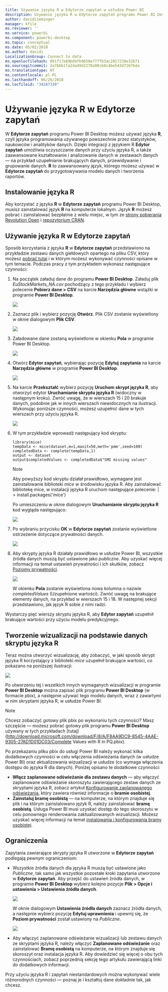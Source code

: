```yaml
---
title: Używanie języka R w Edytorze zapytań w usłudze Power BI
description: Używanie języka R w Edytorze zapytań programu Power BI Desktop do zaawansowanej analizy.
author: davidiseminger
manager: kfile
ms.reviewer: ''
ms.service: powerbi
ms.component: powerbi-desktop
ms.topic: conceptual
ms.date: 05/02/2018
ms.author: davidi
LocalizationGroup: Connect to data
ms.openlocfilehash: 091f17e89bd4fb9658e777f63ac2017239e32b71
ms.sourcegitcommit: 2a7bbb1fa24a49d2278a90cb0c4be543d7267bda
ms.translationtype: HT
ms.contentlocale: pl-PL
ms.lasthandoff: 06/26/2018
ms.locfileid: "34287330"
---
```

# <a name="using-r-in-query-editor"></a>Używanie języka R w Edytorze zapytań
W **Edytorze zapytań** programu Power BI Desktop możesz używać języka **R**, czyli języka programowania używanego powszechnie przez statystyków, naukowców i analityków danych. Dzięki integracji z językiem R **Edytor zapytań** umożliwia oczyszczanie danych przy użyciu języka R, a także zaawansowane kształtowanie i analizowanie danych w zestawach danych — na przykład uzupełnianie brakujących danych, przewidywanie i grupowanie danych. **R** to zaawansowany język, którego możesz używać w **Edytorze zapytań** do przygotowywania modelu danych i tworzenia raportów.

## <a name="installing-r"></a>Instalowanie języka R
Aby korzystać z języka **R** w **Edytorze zapytań** programu Power BI Desktop, musisz zainstalować język **R** na komputerze lokalnym. Język **R** możesz pobrać i zainstalować bezpłatnie z wielu miejsc, w tym ze [strony pobierania Revolution Open](https://mran.revolutionanalytics.com/download/) i [repozytorium CRAN](https://cran.r-project.org/bin/windows/base/).

## <a name="using-r-in-query-editor"></a>Używanie języka R w Edytorze zapytań
Sposób korzystania z języka **R** w **Edytorze zapytań** przedstawiono na przykładzie zestawu danych giełdowych opartego na pliku CSV, który możesz [pobrać tutaj](http://download.microsoft.com/download/F/8/A/F8AA9DC9-8545-4AAE-9305-27AD1D01DC03/EuStockMarkets_NA.csv) i w którym możesz wykonywać czynności opisane w tym temacie. Podczas pracy z tym przykładem wykonasz następujące czynności:

1. Na początek załaduj dane do programu **Power BI Desktop**. Załaduj plik *EuStockMarkets_NA.csv* pochodzący z tego przykładu i wybierz polecenie **Pobierz dane > CSV** na karcie **Narzędzia główne** wstążki w programie **Power BI Desktop**.
   
   ![](media/desktop-r-in-query-editor/r-in-query-editor_1.png)
2. Zaznacz plik i wybierz pozycję **Otwórz**. Plik CSV zostanie wyświetlony w oknie dialogowym **Plik CSV**.
   
   ![](media/desktop-r-in-query-editor/r-in-query-editor_2.png)
3. Załadowane dane zostaną wyświetlone w okienku **Pola** w programie Power BI Desktop.
   
   ![](media/desktop-r-in-query-editor/r-in-query-editor_3.png)
4. Otwórz **Edytor zapytań**, wybierając pozycję **Edytuj zapytania** na karcie **Narzędzia główne** w programie **Power BI Desktop**.
   
   ![](media/desktop-r-in-query-editor/r-in-query-editor_4.png)
5. Na karcie **Przekształć** wybierz pozycję **Uruchom skrypt języka R**, aby otworzyć edytor **Uruchamianie skryptu języka R** (widoczny w następnym kroku). Zwróć uwagę, że w wierszach 15 i 20 brakuje danych, podobnie jak w innych wierszach niewidocznych na ilustracji. Wykonując poniższe czynności, możesz uzupełnić dane w tych wierszach przy użyciu języka R.
   
   ![](media/desktop-r-in-query-editor/r-in-query-editor_5d.png)
6. W tym przykładzie wprowadź następujący kod skryptu:
   
       library(mice)
       tempData <- mice(dataset,m=1,maxit=50,meth='pmm',seed=100)
       completedData <- complete(tempData,1)
       output <- dataset
       output$completedValues <- completedData$"SMI missing values"
   
   > [!NOTE]
   > Aby powyższy kod skryptu działał prawidłowo, wymagane jest zainstalowanie biblioteki *mice* w środowisku języka R. Aby zainstalować bibliotekę mice, w instalacji języka R uruchom następujące polecenie: |      > install.packages('mice')
   > 
   > 
   
   Po umieszczeniu w oknie dialogowym **Uruchamianie skryptu języka R** kod wygląda następująco:
   
   ![](media/desktop-r-in-query-editor/r-in-query-editor_5b.png)
7. Po wybraniu przycisku **OK** w **Edytorze zapytań** zostanie wyświetlone ostrzeżenie dotyczące prywatności danych.
   
   ![](media/desktop-r-in-query-editor/r-in-query-editor_6.png)
8. Aby skrypty języka R działały prawidłowo w usłudze Power BI, wszystkie źródła danych muszą być ustawione jako *publiczne*. Aby uzyskać więcej informacji na temat ustawień prywatności i ich skutków, zobacz [Poziomy prywatności](desktop-privacy-levels.md).
   
   ![](media/desktop-r-in-query-editor/r-in-query-editor_7.png)
   
   W okienku **Pola** zostanie wyświetlona nowa kolumna o nazwie *completedValues* (Uzupełnione wartości). Zwróć uwagę na brakujące elementy danych, na przykład w wierszach 15 i 18. W następnej sekcji przedstawiono, jak język R sobie z nimi radzi.
   

Wystarczy pięć wierszy skryptu języka R, aby **Edytor zapytań** uzupełnił brakujące wartości przy użyciu modelu predykcyjnego.

## <a name="creating-visuals-from-r-script-data"></a>Tworzenie wizualizacji na podstawie danych skryptu języka R
Teraz można utworzyć wizualizację, aby zobaczyć, w jaki sposób skrypt języka R korzystający z biblioteki *mice* uzupełnił brakujące wartości, co pokazano na poniższej ilustracji:

![](media/desktop-r-in-query-editor/r-in-query-editor_8a.png)

Po utworzeniu tej i wszelkich innych wymaganych wizualizacji w programie **Power BI Desktop** można zapisać plik programu **Power BI Desktop** (w formacie pbix), a następnie używać tego modelu danych, wraz z zawartymi w nim skryptami języka R, w usłudze Power BI.

> [!NOTE]
> Chcesz zobaczyć gotowy plik pbix po wykonaniu tych czynności? Masz szczęście — możesz pobrać gotowy plik programu **Power BI Desktop** używany w tych przykładach [tutaj](http://download.microsoft.com/download/F/8/A/F8AA9DC9-8545-4AAE-9305-27AD1D01DC03/Complete Values with R in PQ.pbix).
> 
> 

Po przekazaniu pliku pbix do usługi Power BI należy wykonać kilka dodatkowych czynności w celu włączenia odświeżania danych (w usłudze Power BI) oraz aktualizowania wizualizacji w usłudze (co wymaga włączenia dostępu do języka R dla danych). Poniżej opisano te dodatkowe czynności:

* **Włącz zaplanowane odświeżanie dla zestawu danych** — aby włączyć zaplanowane odświeżanie skoroszytu zawierającego zestaw danych ze skryptami języka R, zobacz artykuł [Konfigurowanie zaplanowanego odświeżania](refresh-scheduled-refresh.md), który zawiera również informacje o **bramie osobistej**.
* **Zainstaluj bramę osobistą** — na komputerze, na którym znajduje się plik i na którym zainstalowano język R, należy zainstalować **bramę osobistą**. Usługa Power BI musi uzyskać dostęp do tego skoroszytu w celu ponownego renderowania zaktualizowanych wizualizacji. Możesz uzyskać więcej informacji na temat [instalowania i konfigurowania bramy osobistej](personal-gateway.md).

## <a name="limitations"></a>Ograniczenia
Zapytania zawierające skrypty języka R utworzone w **Edytorze zapytań** podlegają pewnym ograniczeniom:

* Wszystkie źródła danych dla języka R muszą być ustawione jako *Publiczne*, tak samo jak wszystkie pozostałe kroki zapytania utworzone w **Edytorze zapytań**. Aby przejść do ustawień źródła danych, w programie **Power BI Desktop** wybierz kolejno pozycje **Plik > Opcje i ustawienia > Ustawienia źródła danych**.
  
  ![](media/desktop-r-in-query-editor/r-in-query-editor_9.png)
  
  W oknie dialogowym **Ustawienia źródła danych** zaznacz źródła danych, a następnie wybierz pozycję **Edytuj uprawnienia** i upewnij się, że **Poziom prywatności** został ustawiony na *Publiczne*.
  
  ![](media/desktop-r-in-query-editor/r-in-query-editor_10.png)    
* Aby włączyć zaplanowane odświeżanie wizualizacji lub zestawu danych ze skryptami języka R, należy włączyć **Zaplanowane odświeżanie** oraz zainstalować **Bramę osobistą** na komputerze, na którym znajduje się skoroszyt oraz instalacja języka R. Aby dowiedzieć się więcej o obu tych czynnościach, zobacz poprzednią sekcję tego artykułu zawierającą linki do dodatkowych informacji.

Przy użyciu języka R i zapytań niestandardowych można wykonywać wiele różnorodnych czynności — poznaj je i kształtuj dane dokładnie tak, jak chcesz.

